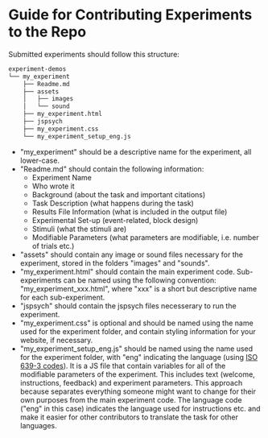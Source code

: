 # Guide for Contributing Experiments to the Repo
Submitted experiments should follow this structure: 
```bash
experiment-demos
└── my_experiment
    ├── Readme.md
    ├── assets
    │   ├── images
    │   └── sound
    ├── my_experiment.html
    ├── jspsych
    ├── my_experiment.css
    └── my_experiment_setup_eng.js
```
* "my_experiment" should be a descriptive name for the experiment, all lower-case. 
* "Readme.md" should contain the following information:
    *  Experiment Name
    *  Who wrote it
    *  Background (about the task and important citations)
    *  Task Description (what happens during the task)
    *  Results File Information (what is included in the output file)
    *  Experimental Set-up (event-related, block design)
    *  Stimuli (what the stimuli are)
    *  Modifiable Parameters (what parameters are modifiable, i.e. number of trials etc.)
* "assets" should contain any image or sound files necessary for the experiment, stored in the folders "images" and "sounds".
* "my_experiment.html" should contain the main experiment code. Sub-experiments can be named using the following convention: "my_experiment_xxx.html", where "xxx" is a short but descriptive name for each sub-experiment.  
* "jspsych" should contain the jspsych files necesserary to run the experiment.
*  "my_experiment.css" is optional and should be named using the name used for the experiment folder, and contain styling information for your website, if necessary. 
*  "my_experiment_setup_eng.js" should be named using the name used for the experiment folder, with "eng" indicating the language (using [ISO 639-3 codes](https://iso639-3.sil.org/code_tables/639/data)). It is a JS file that contain variables for all of the modifiable parameters of the experiment. This includes text (welcome, instructions, feedback) and experiment parameters. This approach because separates everything someone might want to change for their own purposes from the main experiment code. The language code ("eng" in this case) indicates the language used for instructions etc. and make it easier for other contributors to translate the task for other languages.
